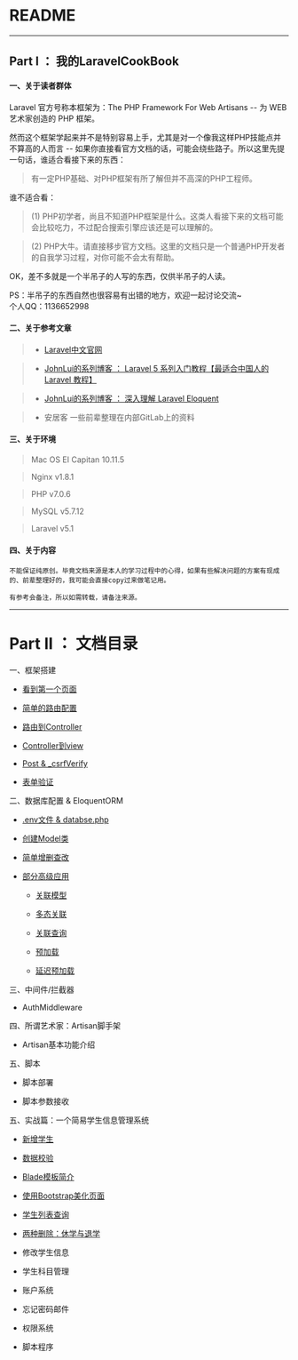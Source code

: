 # README

----------------

## Part I ： 我的LaravelCookBook

#### 一、关于读者群体

Laravel 官方号称本框架为：The PHP Framework For Web Artisans -- 为 WEB 艺术家创造的 PHP 框架。

然而这个框架学起来并不是特别容易上手，尤其是对一个像我这样PHP技能点并不算高的人而言 -- 如果你直接看官方文档的话，可能会绕些路子。所以这里先提一句话，谁适合看接下来的东西：

>   有一定PHP基础、对PHP框架有所了解但并不高深的PHP工程师。

谁不适合看：

>   (1) PHP初学者，尚且不知道PHP框架是什么。这类人看接下来的文档可能会比较吃力，不过配合搜索引擎应该还是可以理解的。

>   (2) PHP大牛。请直接移步官方文档。这里的文档只是一个普通PHP开发者的自我学习过程，对你可能不会太有帮助。

OK，差不多就是一个半吊子的人写的东西，仅供半吊子的人读。

PS：半吊子的东西自然也很容易有出错的地方，欢迎一起讨论交流~     
个人QQ：1136652998

#### 二、关于参考文章

>   * [Laravel中文官网](http://www.golaravel.com/)

>   * [JohnLui的系列博客 ： Laravel 5 系列入门教程【最适合中国人的 Laravel 教程】](https://lvwenhan.com/laravel/432.html)

>   * [JohnLui的系列博客 ： 深入理解 Laravel Eloquent](https://lvwenhan.com/laravel/421.html)

>   * 安居客 一些前辈整理在内部GitLab上的资料

#### 三、关于环境

>   Mac OS EI Capitan 10.11.5

>   Nginx   v1.8.1

>   PHP     v7.0.6

>   MySQL   v5.7.12

>   Laravel v5.1

#### 四、关于内容

    不能保证纯原创。毕竟文档来源是本人的学习过程中的心得，如果有些解决问题的方案有现成的、前辈整理好的，我可能会直接copy过来做笔记用。

    有参考会备注，所以如需转载，请备注来源。

------------------------------

# Part II ： 文档目录

一、框架搭建

* [看到第一个页面](./route.md#一第一个laravel页面)

* [简单的路由配置](./route.md#二laravel路由的简单应用)

* [路由到Controller](./route.md#三路由到Controller)

* [Controller到view](./route.md#四Controller到view)

* [Post & \_csrfVerify](./route.md#2表单--_csrf验证)

* [表单验证](./route.md#3表单校验)

二、数据库配置 & EloquentORM

* [.env文件 & databse.php](./db.md##1-env--databasephp)

* [创建Model类](./db.md#2创建model)

* [简单增删查改](./db.md#二eloquent-orm的基本语法)

* [部分高级应用](./db.md#三orm-提升)
	
	* [关联模型](./db.md#3关联模型)             
	
	* [多态关联](./db.md#4多态关联)                 
	
	* [关联查询](./db.md#5关联查询)
	
	* [预加载](./db.md#6预加载) 
	
	* [延迟预加载](./db.md#7延迟预加载)	         

三、中间件/拦截器

* AuthMiddleware

四、所谓艺术家：Artisan脚手架

* Artisan基本功能介绍

五、脚本 

* 脚本部署

* 脚本参数接收

五、实战篇：一个简易学生信息管理系统

* [新增学生](./student.md#4新增学生页面)

* [数据校验](./student.md#5表单数据校验)

* [Blade模板简介](./student.md#6Blade模板简介)

* [使用Bootstrap美化页面](./student.md#7使用Bootstrap美化页面)

* [学生列表查询](./student.md#8学生列表查询)

* [两种删除：休学与退学](./student.md#9删除学生休学与退学)

* 修改学生信息

* 学生科目管理

* 账户系统

* 忘记密码邮件 

* 权限系统

* 脚本程序